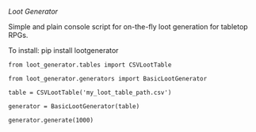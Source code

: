 *Loot Generator*

Simple and plain console script for on-the-fly loot generation for tabletop RPGs.

To install:
pip install lootgenerator


`from loot_generator.tables import CSVLootTable`

`from loot_generator.generators import BasicLootGenerator`

`table = CSVLootTable('my_loot_table_path.csv')`

`generator = BasicLootGenerator(table)`

`generator.generate(1000)`
